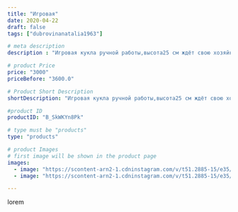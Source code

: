 ```yaml
---
title: "Игровая"
date: 2020-04-22
draft: false
tags: ["dubrovinanatalia1963"]

# meta description
description : "Игровая кукла ручной работы,высота25 см ждёт свою хозяйку.Обращаться в директ."

# product Price
price: "3000"
priceBefore: "3600.0"

# Product Short Description
shortDescription: "Игровая кукла ручной работы,высота25 см ждёт свою хозяйку.Обращаться в директ."

#product ID
productID: "B_SkWKYn8Pk"

# type must be "products"
type: "products"

# product Images
# first image will be shown in the product page
images:
  - image: "https://scontent-arn2-1.cdninstagram.com/v/t51.2885-15/e35/94203357_306488820337155_3680973377255365976_n.jpg?_nc_ht=scontent-arn2-1.cdninstagram.com&_nc_cat=103&_nc_ohc=oM126V98zowAX8udhKc&se=7&tp=1&oh=9ab51fededae1c4bdea0a94632e4e54f&oe=605F91EE&ig_cache_key=MjI5MzA1NTAwOTgyNjE2MzAwMQ%3D%3D.2"
  - image: "https://scontent-arn2-1.cdninstagram.com/v/t51.2885-15/e35/94356708_648039479077228_3131857527306833737_n.jpg?_nc_ht=scontent-arn2-1.cdninstagram.com&_nc_cat=104&_nc_ohc=NCZ57Vhlmu0AX-LdjuK&se=7&tp=1&oh=3f005510e6e4a4243cc0d96b84de48bd&oe=6060E75A&ig_cache_key=MjI5MzA1NTAwOTg1MTM1Mzc2Nw%3D%3D.2"

---
```

lorem
